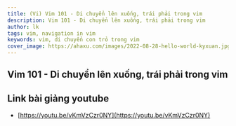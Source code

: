 ```yaml
---
title: (Vi) Vim 101 - Di chuyển lên xuống, trái phải trong vim
description: Vim 101 - Di chuyển lên xuống, trái phải trong vim
author: lk
tags: vim, navigation in vim 
keywords: vim, di chuyển con trỏ trong vim
cover_image: https://ahaxu.com/images/2022-08-28-hello-world-kyxuan.jpg
---
```


## Vim 101 - Di chuyển lên xuống, trái phải trong vim

## Link bài giảng youtube

- [https://youtu.be/vKmVzCzr0NY](https://youtu.be/vKmVzCzr0NY)
